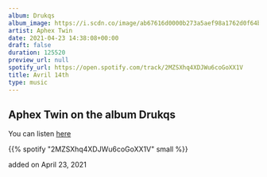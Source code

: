 ```yaml
---
album: Drukqs
album_image: https://i.scdn.co/image/ab67616d0000b273a5aef98a1762d0f64bb6ed9a
artist: Aphex Twin
date: 2021-04-23 14:38:08+00:00
draft: false
duration: 125520
preview_url: null
spotify_url: https://open.spotify.com/track/2MZSXhq4XDJWu6coGoXX1V
title: Avril 14th
type: music
---
```



## Aphex Twin on the album Drukqs

You can listen [here](https://open.spotify.com/track/2MZSXhq4XDJWu6coGoXX1V)

{{% spotify "2MZSXhq4XDJWu6coGoXX1V" small %}}

added on April 23, 2021